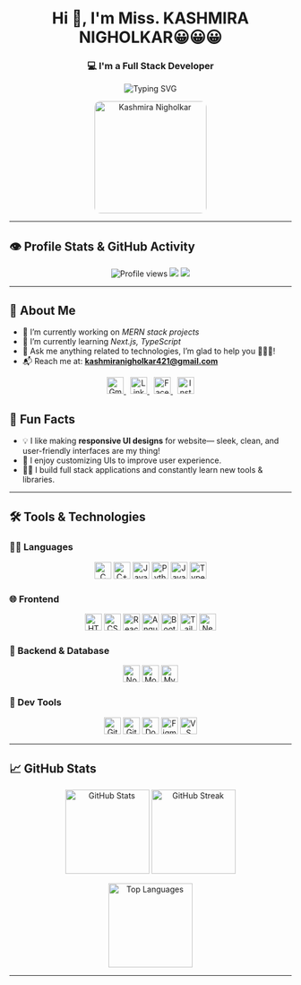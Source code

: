 <h1 align="center">Hi 👋, I'm Miss. <b style='bg-blue-600'>KASHMIRA NIGHOLKAR😀😀😀</b>
  </h1>
<h3 align="center">💻 I'm a Full Stack Developer</h3>

<p align="center">
  <img src="https://readme-typing-svg.herokuapp.com?font=Fira+Code&duration=3000&pause=1000&color=36BCF7&center=true&vCenter=true&width=440&lines=Full+Stack+Developer;MERN+Stack+Specialist;Open+Source+Enthusiast;Always+Learning+and+Building" alt="Typing SVG" />
</p>

<p align="center">
  <img src="https://github.com/user-attachments/assets/5879f7f8-697f-4ddf-9c88-e3484abccdfb" width="200" alt="Kashmira Nigholkar" style="border-radius:10px;" />
</p>

---

<!-- ✅ WhatsApp Image with Fixed Size -->


## 👁 Profile Stats & GitHub Activity

<p align="center">
  <img src="https://komarev.com/ghpvc/?username=kashmiranigholkar&label=Profile%20views&color=0e75b6&style=flat" alt="Profile views" />
  <img src="https://img.shields.io/github/followers/kashmiranigholkar?label=Followers&style=social" />
  <img src="https://img.shields.io/github/stars/kashmiranigholkar?label=Stars&style=social" />
</p>

---

## 🧠 About Me

- 🔭 I’m currently working on *MERN stack projects*
- 🌱 I’m currently learning *Next.js, TypeScript*
- 💬 Ask me anything related to technologies, I’m glad to help you 🙂🙂🙂!
- 📬 Reach me at: **kashmiranigholkar421@gmail.com**

<p align="center">
  <a href="mailto:kashmiranigholkar421@gmail.com" target="_blank">
    <img src="https://img.icons8.com/color/48/gmail-new.png" width="30" alt="Gmail" />
  </a> &nbsp;
  <a href="https://www.linkedin.com/in/kashmira1234" target="_blank">
    <img src="https://img.icons8.com/color/48/linkedin.png" width="30" alt="LinkedIn" />
  </a> &nbsp;
  <a href="https://m.facebook.com/kashmira.nigholkar" target="_blank">
    <img src="https://img.icons8.com/color/48/facebook.png" width="30" alt="Facebook" />
  </a> &nbsp;
  <a href="https://www.instagram.com/kashmira_nigholkar" target="_blank">
    <img src="https://img.icons8.com/fluency/48/instagram-new.png" width="30" alt="Instagram" />
  </a>
</p>

## 🎉 Fun Facts
- 💡 I like making **responsive UI designs** for website— sleek, clean, and user-friendly interfaces are my thing!
- 🎨 I enjoy customizing UIs to improve user experience.
- 👩‍💻 I build full stack applications and constantly learn new tools & libraries.

---

## 🛠 Tools & Technologies

### 👩‍💻 Languages
<p align="center">
  <img src="https://img.icons8.com/color/48/c-programming.png" width="30" title="C" />
  <img src="https://img.icons8.com/color/48/c-plus-plus-logo.png" width="30" title="C++" />
  <img src="https://img.icons8.com/color/48/java-coffee-cup-logo.png" width="30" title="Java" />
  <img src="https://img.icons8.com/color/48/python--v1.png" width="30" title="Python" />
  <img src="https://img.icons8.com/color/48/javascript--v1.png" width="30" title="JavaScript" />
  <img src="https://img.icons8.com/color/48/typescript.png" width="30" title="TypeScript" />
</p>

### 🌐 Frontend
<p align="center">
  <img src="https://img.icons8.com/color/48/html-5--v1.png" width="30" title="HTML" />
  <img src="https://img.icons8.com/color/48/css3.png" width="30" title="CSS" />
  <img src="https://img.icons8.com/officel/40/react.png" width="30" title="React" />
  <img src="https://img.icons8.com/color/48/angularjs.png" width="30" title="AngularJS" />
  <img src="https://img.icons8.com/color/48/bootstrap.png" width="30" title="Bootstrap" />
  <img src="https://img.icons8.com/color/48/tailwind_css.png" width="30" title="TailwindCSS" />
  <img src="https://cdn.worldvectorlogo.com/logos/next-js.svg" width="30" title="Next.js" />
</p>

### 🔧 Backend & Database
<p align="center">
  <img src="https://img.icons8.com/color/48/nodejs.png" width="30" title="Node.js" />
  <img src="https://img.icons8.com/color/48/mongodb.png" width="30" title="MongoDB" />
  <img src="https://img.icons8.com/color/48/mysql-logo.png" width="30" title="MySQL" />
</p>

### 🧰 Dev Tools
<p align="center">
  <img src="https://img.icons8.com/color/48/git.png" width="30" title="Git" />
  <img src="https://img.icons8.com/ios-glyphs/48/github.png" width="30" title="GitHub" />
  <img src="https://img.icons8.com/color/48/docker.png" width="30" title="Docker" />
  <img src="https://img.icons8.com/color/48/figma--v1.png" width="30" title="Figma" />
  <img src="https://img.icons8.com/color/48/visual-studio-code-2019.png" width="30" title="VS Code" />
</p>

---

## 📈 GitHub Stats

<p align="center">
  <img src="https://github-readme-stats.vercel.app/api?username=kashmiranigholkar&show_icons=true&theme=tokyonight&hide_border=true" height="150" alt="GitHub Stats" />
  <img src="https://github-readme-streak-stats.herokuapp.com/?user=kashmiranigholkar&theme=tokyonight&hide_border=true" height="150" alt="GitHub Streak" />
</p>

<p align="center">
  <img src="https://github-readme-stats.vercel.app/api/top-langs/?username=kashmiranigholkar&layout=compact&theme=tokyonight&hide_border=true" height="150" alt="Top Languages" />
</p>

---
